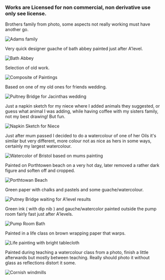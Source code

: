### Works are Licensed for non commercial, non derivative use only see license.

Brothers family from photo, some aspects not really working must have another go.

![Adams family](https://nanjizal.github.io/paintings/assets/adamsFamily.jpg)

Very quick designer guache of bath abbey painted just after A'level.

![Bath Abbey](https://nanjizal.github.io/paintings/assets/bathAbbey.jpg)

Selection of old work.

![Composite of Paintings](https://nanjizal.github.io/paintings/assets/composite.jpg)

Based on one of my old ones for friends wedding.

![Pultney Bridge for Jacinthas wedding](https://nanjizal.github.io/paintings/assets/jacinthasWeddingPultneyBridge.jpg)

Just a napkin sketch for my niece where I added animals they suggested, or guess what animal I was adding, while having coffee with my sisters family, not my best drawing! But fun.

![Napkin Sketch for Niece](https://nanjizal.github.io/paintings/assets/napkinSketchforNiece.jpg)

Just after mum passed I decided to do a watercolour of one of her Oils it's similar but very different, more colour not as nice as hers in some ways, certainly my largest watercolour.

![Watercolor of Bristol based on mums painting](https://nanjizal.github.io/paintings/assets/paintingBristol.jpg)

Painted on Porthtowen beach on a very hot day, later removed a rather dark figure and soften off and cropped.

![Porthtowan Beach](https://nanjizal.github.io/paintings/assets/porthtowanBeach.jpg)

Green paper with chalks and pastels and some guache/watercolour.

![Putney Bridge waiting for A'level results](https://nanjizal.github.io/paintings/assets/pultneyBridgeAfterAlevels.jpg)

Green ink ( with dip nib ) and gauche/watercolor painted outside the pump room fairly fast just after A'levels.

![Pump Room Bath](https://nanjizal.github.io/paintings/assets/pumpRoomBath.jpg)

Painted in a life class on brown wrapping paper that warps.

![Life painting with bright tablecloth](https://nanjizal.github.io/paintings/assets/tablecloth.jpg)

Painted during teaching a watercolour class from a photo, finish a little afterwards but mostly between teaching. Really should photo it without glass as reflections distort it some.

![Cornish windmills](https://nanjizal.github.io/paintings/assets/cornishWindmills.jpg)
